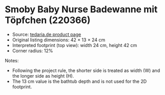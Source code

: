 # Smoby Baby Nurse Badewanne mit Töpfchen (220366)

- Source: [tedaria.de product page](https://www.tedaria.de/badewanne-topfchen-natur-smoby-220366/)
- Original listing dimensions: 42 × 13 × 24 cm
- Interpreted footprint (top view): width 24 cm, height 42 cm
- Corner radius: 12%

Notes:

- Following the project rule, the shorter side is treated as width (W) and the longer side as height (H).
- The 13 cm value is the bathtub depth and is not used for the 2D footprint.
